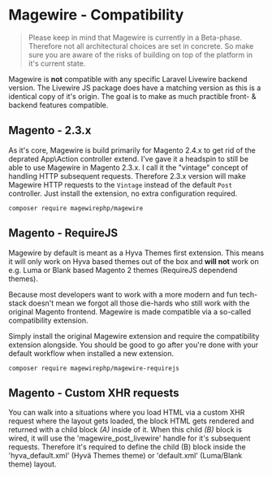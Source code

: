 # Magewire - Compatibility
> Please keep in mind that Magewire is currently in a Beta-phase. Therefore not all architectural choices are set in
> concrete. So make sure you are aware of the risks of building on top of the platform in it's current state.

Magewire is **not** compatible with any specific Laravel Livewire backend version. The Livewire JS package does have a
matching version as this is a identical copy of it's origin. The goal is to make as much practible front- & backend
features compatible.

## Magento - 2.3.x
As it's core, Magewire is build primarily for Magento 2.4.x to get rid of the deprated App\Action controller extend.
I've gave it a headspin to still be able to use Magewire in Magento 2.3.x. I call it the "vintage" concept of handling
HTTP subsequent requests. Therefore 2.3.x version will make Magewire HTTP requests to the ```Vintage``` instead of the
default ```Post``` controller. Just install the extension, no extra configuration required.

```
composer require magewirephp/magewire
```

## Magento - RequireJS
Magewire by default is meant as a Hyva Themes first extension. This means it will only work on Hyva based themes out of
the box and **will not** work on e.g. Luma or Blank based Magento 2 themes (RequireJS dependend themes).

Because most developers want to work with a more modern and fun tech-stack doesn't mean we forgot all those die-hards
who still work with the original Magento frontend. Magewire is made compatible via a so-called compatibility
extension.

Simply install the original Magewire extension and require the compatibility extension alongside. You should be good to
go after you're done with your default workflow when installed a new extension.

```
composer require magewirephp/magewire-requirejs
```

## Magento - Custom XHR requests
You can walk into a situations where you load HTML via a custom XHR request where the layout gets loaded, the block HTML
gets rendered and returned with a child block _(A)_ inside of it. When this child _(B)_ block is wired, it will use the
'magewire_post_livewire' handle for it's subsequent requests. Therefore it's required to define the child (B) block
inside the 'hyva_default.xml' (Hyvä Themes theme) or 'default.xml' (Luma/Blank theme) layout.

